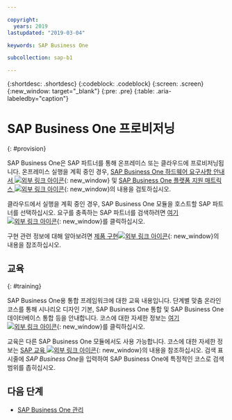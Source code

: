 ```yaml
---

copyright:
  years: 2019
lastupdated: "2019-03-04"

keywords: SAP Business One

subcollection: sap-b1

---
```


{:shortdesc: .shortdesc}
{:codeblock: .codeblock}
{:screen: .screen}
{:new_window: target="_blank"}
{:pre: .pre}
{:table: .aria-labeledby="caption"}

# SAP Business One 프로비저닝
{: #provision}

SAP Business One은 SAP 파트너를 통해 온프레미스 또는 클라우드에 프로비저닝됩니다. 온프레미스 실행을 계획 중인 경우, [SAP Business One 하드웨어 요구사항 안내서 ![외부 링크 아이콘](../../icons/launch-glyph.svg "외부 링크 아이콘")](https://sap.silvertouch.com/wp-content/uploads/2018/07/b1-hardware-requirements-guide-new.pdf){: new_window} 및 [SAP Business One 플랫폼 지원 매트릭스 ![외부 링크 아이콘](../../icons/launch-glyph.svg "외부 링크 아이콘")](https://support.sap.com/en/offerings-programs/support-small-medium-enterprises/business-one.html){: new_window}의 내용을 검토하십시오. 

클라우드에서 실행을 계획 중인 경우, SAP Business One 모듈을 호스트할 SAP 파트너를 선택하십시오. 요구를 충족하는 SAP 파트너를 검색하려면 [여기 ![외부 링크 아이콘](../../icons/launch-glyph.svg "외부 링크 아이콘")](https://partneredge.sap.com/content/partnerfinder/search.html#/search/results?itemsPerPage=10&partnerproducts=scm_v_ss5_sol1&scm_is_solution_authorized=1&sortBy=shortname&sortOrder=asc){: new_window}를 클릭하십시오.

구현 관련 정보에 대해 알아보려면 [제품 구현![외부 링크 아이콘](../../icons/launch-glyph.svg "외부 링크 아이콘")](https://www.sap.com/products/business-one/implementation.html){: new_window}의 내용을 참조하십시오.

## 교육
{: #training}

SAP Business One용 통합 프레임워크에 대한 교육 내용입니다. 단계별 맞춤 온라인 코스를 통해 시나리오 디자인 기본, SAP Business One 통합 및 SAP Business One 데이터베이스 통합 등을 안내합니다. 코스에 대한 자세한 정보는 [여기 ![외부 링크 아이콘](../../icons/launch-glyph.svg "외부 링크 아이콘")](https://open.sap.com/courses/ifb1){: new_window}를 클릭하십시오.

교육은 다른 SAP Business One 모듈에서도 사용 가능합니다. 코스에 대한 자세한 정보는 [SAP 교육 ![외부 링크 아이콘](../../icons/launch-glyph.svg "외부 링크 아이콘")](https://training.sap.com/search?filters%5Btraining_path%5D%5BTraining+Path%5D=on&q=){: new_window}의 내용을 참조하십시오. 검색 표시줄에 *SAP Business One*을 입력하여 SAP Business One에 특정적인 코스로 검색 범위를 좁히십시오.

## 다음 단계

* [SAP Business One 관리](/docs/infrastructure/sap-b1?topic=sap-b1-manage#manage)
